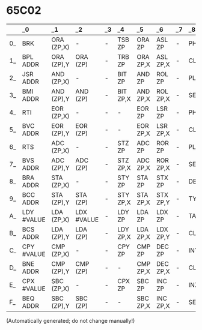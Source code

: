 # 65C02
| | _0 | _1 | _2 | _3 | _4 | _5 | _6 | _7 | _8 | _9 | _A | _B | _C | _D | _E | _F |
| :--- | :--- | :--- | :--- | :--- | :--- | :--- | :--- | :--- | :--- | :--- | :--- | :--- | :--- | :--- | :--- | :--- |
| 0_ | BRK | ORA (ZP,X) | - | - | TSB ZP | ORA ZP | ASL ZP | - | PHP | ORA #VALUE | ASL | - | TSB ADDR | ORA ADDR | ASL ADDR | - |
| 1_ | BPL ADDR | ORA (ZP),Y | ORA (ZP) | - | TRB ZP | ORA ZP,X | ASL ZP,X | - | CLC | ORA ADDR,Y | INC | - | TRB ADDR | ORA ADDR,X | ASL ADDR,X | - |
| 2_ | JSR ADDR | AND (ZP,X) | - | - | BIT ZP | AND ZP | ROL ZP | - | PLP | AND #VALUE | ROL | - | BIT ADDR | AND ADDR | ROL ADDR | - |
| 3_ | BMI ADDR | AND (ZP),Y | AND (ZP) | - | BIT ZP,X | AND ZP,X | ROL ZP,X | - | SEC | AND ADDR,Y | DEC | - | BIT ADDR,X | AND ADDR,X | ROL ADDR,X | - |
| 4_ | RTI | EOR (ZP,X) | - | - | - | EOR ZP | LSR ZP | - | PHA | EOR #VALUE | LSR | - | JMP ADDR | EOR ADDR | LSR ADDR | - |
| 5_ | BVC ADDR | EOR (ZP),Y | EOR (ZP) | - | - | EOR ZP,X | LSR ZP,X | - | CLI | EOR ADDR,Y | PHY | - | - | EOR ADDR,X | LSR ADDR,X | - |
| 6_ | RTS | ADC (ZP,X) | - | - | STZ ZP | ADC ZP | ROR ZP | - | PLA | ADC #VALUE | ROR | - | JMP (ADDR) | ADC ADDR | ROR ADDR | - |
| 7_ | BVS ADDR | ADC (ZP),Y | ADC (ZP) | - | STZ ZP,X | ADC ZP,X | ROR ZP,X | - | SEI | ADC ADDR,Y | PLY | - | JMP (ADDR,X) | ADC ADDR,X | ROR ADDR,X | - |
| 8_ | BRA ADDR | STA (ZP,X) | - | - | STY ZP | STA ZP | STX ZP | - | DEY | BIT #VALUE | TXA | - | STY ADDR | STA ADDR | STX ADDR | - |
| 9_ | BCC ADDR | STA (ZP),Y | STA (ZP) | - | STY ZP,X | STA ZP,X | STX ZP,Y | - | TYA | STA ADDR,Y | TXS | - | STZ ADDR | STA ADDR,X | STZ ADDR,X | - |
| A_ | LDY #VALUE | LDA (ZP,X) | LDX #VALUE | - | LDY ZP | LDA ZP | LDX ZP | - | TAY | LDA #VALUE | TAX | - | LDY ADDR | LDA ADDR | LDX ADDR | - |
| B_ | BCS ADDR | LDA (ZP),Y | LDA (ZP) | - | LDY ZP,X | LDA ZP,X | LDX ZP,Y | - | CLV | LDA ADDR,Y | TSX | - | LDY ADDR,X | LDA ADDR,X | LDX ADDR,Y | - |
| C_ | CPY #VALUE | CMP (ZP,X) | - | - | CPY ZP | CMP ZP | DEC ZP | - | INY | CMP #VALUE | DEX | - | CPY ADDR | CMP ADDR | DEC ADDR | - |
| D_ | BNE ADDR | CMP (ZP),Y | CMP (ZP) | - | - | CMP ZP,X | DEC ZP,X | - | CLD | CMP ADDR,Y | PHX | - | - | CMP ADDR,X | DEC ADDR,X | - |
| E_ | CPX #VALUE | SBC (ZP,X) | - | - | CPX ZP | SBC ZP | INC ZP | - | INX | SBC #VALUE | NOP | - | CPX ADDR | SBC ADDR | INC ADDR | - |
| F_ | BEQ ADDR | SBC (ZP),Y | SBC (ZP) | - | - | SBC ZP,X | INC ZP,X | - | SED | SBC ADDR,Y | PLX | - | - | SBC ADDR,X | INC ADDR,X | - |


(Automatically generated; do not change manually!)

